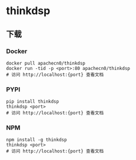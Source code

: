 # thinkdsp

## 下载

### Docker

```
docker pull apachecn0/thinkdsp
docker run -tid -p <port>:80 apachecn0/thinkdsp
# 访问 http://localhost:{port} 查看文档
```

### PYPI

```
pip install thinkdsp
thinkdsp <port>
# 访问 http://localhost:{port} 查看文档
```

### NPM

```
npm install -g thinkdsp
thinkdsp <port>
# 访问 http://localhost:{port} 查看文档
```